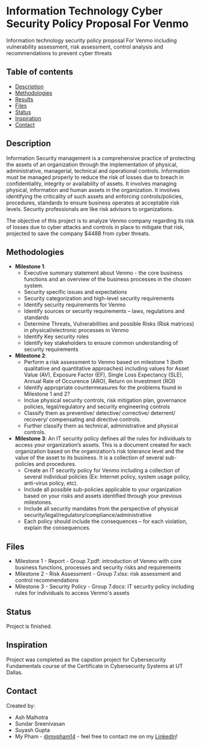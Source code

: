 # Information Technology Cyber Security Policy Proposal For Venmo
Information technology security policy proposal For Venmo including vulnerability assessment, risk assessment, control analysis and recommendations to prevent cyber threats

## Table of contents
* [Description](#description)
* [Methodologies](#methodologies)
* [Results](#results)
* [Files](#files)
* [Status](#status)
* [Inspiration](#inspiration)
* [Contact](#contact)

## Description
Information Security management is a comprehensive practice of protecting the assets of an organization through the implementation of physical, administrative, managerial, technical and operational controls. Information must be managed properly to reduce the risk of losses due to breach in confidentiality, integrity or availability of assets. It involves managing physical, information and human assets in the organization. It involves identifying the criticality of such assets and enforcing controls/policies, procedures, standards to ensure business operates at acceptable risk levels. Security professionals are like risk advisors to organizations. 

The objective of this project is to analyze Venmo company regarding its risk of losses due to cyber attacks and controls in place to mitigate that risk, projected to save the company $448B from cyber threats.

## Methodologies
* **Milestone 1**:
  - Executive summary statement about Venmo - the core business functions and an overview of the business processes in the chosen system.  
  - Security specific issues and expectations
  - Security categorization and high-level security requirements
  - Identify security requirements for Venmo
  -	Identify sources or security requirements – laws, regulations and standards
  - Determine Threats, Vulnerabilities and possible Risks (Risk matrices) in physical/electronic processes in Venmo
  - Identify Key security roles
  - Identify key stakeholders to ensure common understanding of security requirements
* **Milestone 2**:
  - Perform a risk assessment to Venmo based on milestone 1 (both qualitative and quantitative approaches) including values for Asset Value (AV), Exposure Factor (EF), Single Loss Expectancy (SLE), Annual Rate of Occurence (ARO), Return on Investment (ROI)
  - Identify appropriate countermeasures for the problems found in Milestone 1 and 2? 
  - Inclue physical security controls, risk mitigation plan, governance policies, legal/regulatory and security engineering controls 
  -	Classify them as preventive/ detective/ corrective/ deterrent/ recovery/ compensating and directive controls.
  - Further classify them as technical, administrative and physical controls.
* **Milestone 3**:
An IT security policy defines all the rules for individuals to access your organization’s assets. This is a document created for each organization based on the organization’s risk tolerance level and the value of the asset to its business. It is a collection of several sub-policies and procedures.
  - Create an IT security policy for Venmo including a collection of several individual policies (Ex: Internet policy, system usage policy, anti-virus policy, etc).
  - Include all possible sub-policies applicable to your organization based on your risks and assets identified through your previous milestones.
  - Include all security mandates from the perspective of physical security/legal/regulatory/compliance/administrative
  - Each policy should include the consequences – for each violation, explain the consequences.

## Files
* Milestone 1 - Report - Group 7.pdf: introduction of Venmo with core business functions, processes and security risks and requirements
* Milestone 2 - Risk Assessment - Group 7.xlsx: risk assessment and control recommendations
* Milestone 3 - Security Policy - Group 7.docs: IT security policy including rules for individuals to access Venmo's assets

## Status
Project is finished.

## Inspiration
Project was completed as the capstion project for Cybersecurity Fundamentals course of the Certificate in Cybersecurity Systems at UT Dallas.

## Contact
Created by:
* Ash Malhotra
* Sundar Sreenivasan
* Suyash Gupta
* My Pham - [@mypham14](https://github.com/mypham14/) - feel free to contact me on my [LinkedIn](https://www.linkedin.com/in/mytrapham)!
